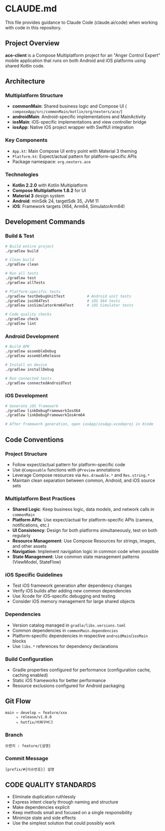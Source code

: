 # CLAUDE.md

This file provides guidance to Claude Code (claude.ai/code) when working with code in this
repository.

## Project Overview

**ace-client** is a Compose Multiplatform project for an "Anger Control Expert" mobile application
that runs on both Android and iOS platforms using shared Kotlin code.

## Architecture

### Multiplatform Structure

- **commonMain**: Shared business logic and Compose UI (
  `composeApp/src/commonMain/kotlin/org/nexters/ace/`)
- **androidMain**: Android-specific implementations and MainActivity
- **iosMain**: iOS-specific implementations and view controller bridge
- **iosApp**: Native iOS project wrapper with SwiftUI integration

### Key Components

- `App.kt`: Main Compose UI entry point with Material 3 theming
- `Platform.kt`: Expect/actual pattern for platform-specific APIs
- Package namespace: `org.nexters.ace`

### Technologies

- **Kotlin 2.2.0** with Kotlin Multiplatform
- **Compose Multiplatform 1.8.2** for UI
- **Material 3** design system
- **Android**: minSdk 24, targetSdk 35, JVM 11
- **iOS**: Framework targets (X64, Arm64, SimulatorArm64)

## Development Commands

### Build & Test

```bash
# Build entire project
./gradlew build

# Clean build
./gradlew clean

# Run all tests
./gradlew test
./gradlew allTests

# Platform-specific tests
./gradlew testDebugUnitTest          # Android unit tests
./gradlew iosX64Test                 # iOS X64 tests
./gradlew iosSimulatorArm64Test      # iOS Simulator tests

# Code quality checks
./gradlew check
./gradlew lint
```

### Android Development

```bash
# Build APK
./gradlew assembleDebug
./gradlew assembleRelease

# Install on device
./gradlew installDebug

# Run connected tests
./gradlew connectedAndroidTest
```

### iOS Development

```bash
# Generate iOS framework
./gradlew linkDebugFrameworkIosX64
./gradlew linkDebugFrameworkIosArm64

# After framework generation, open iosApp/iosApp.xcodeproj in Xcode
```

## Code Conventions

### Project Structure

- Follow expect/actual pattern for platform-specific code
- Use `@Composable` functions with `@Preview` annotations
- Leverage Compose resources via `Res.drawable.*` and `Res.string.*`
- Maintain clean separation between common, Android, and iOS source sets

### Multiplatform Best Practices

- **Shared Logic**: Keep business logic, data models, and network calls in `commonMain`
- **Platform APIs**: Use expect/actual for platform-specific APIs (camera, notifications, etc.)
- **UI Consistency**: Design for both platforms simultaneously, test on both regularly
- **Resource Management**: Use Compose Resources for strings, images, and other assets
- **Navigation**: Implement navigation logic in common code when possible
- **State Management**: Use common state management patterns (ViewModel, StateFlow)

### iOS Specific Guidelines

- Test iOS framework generation after dependency changes
- Verify iOS builds after adding new common dependencies
- Use Xcode for iOS-specific debugging and testing
- Consider iOS memory management for large shared objects

### Dependencies

- Version catalog managed in `gradle/libs.versions.toml`
- Common dependencies in `commonMain.dependencies`
- Platform-specific dependencies in respective `androidMain`/`iosMain` blocks
- Use `libs.*` references for dependency declarations

### Build Configuration

- Gradle properties configured for performance (configuration cache, caching enabled)
- Static iOS frameworks for better performance
- Resource exclusions configured for Android packaging

## Git Flow

```
main ← develop ← feature/xxx
     ↖ release/v1.0.0
     ↖ hotfix/어쩌구버그
```

### Branch

```
브랜치 : feature/{설명}
```

### Commit Message

```
[prefix/#{이슈번호}] 설명
```

## CODE QUALITY STANDARDS

- Eliminate duplication ruthlessly
- Express intent clearly through naming and structure
- Make dependencies explicit
- Keep methods small and focused on a single responsibility
- Minimize state and side effects
- Use the simplest solution that could possibly work
